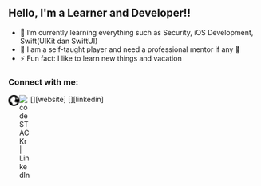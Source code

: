 ## Hello, I'm a Learner and Developer!!

- 🌱 I’m currently learning everything such as Security, iOS Development, Swift(UIKit dan SwiftUI)
- 👯 I am a self-taught player and need a professional mentor if any 😬
- ⚡ Fun fact: I like to learn new things and vacation

### Connect with me:

[<img align="left" alt="https://aerial-astronaut-479.notion.site/Dhika-04157a80cbf647439b01d30f89a88c06" width="22px" src="https://raw.githubusercontent.com/iconic/open-iconic/master/svg/globe.svg" />][website]
[<img align="left" alt="codeSTACKr | LinkedIn" width="22px" src="[https://cdn.jsdelivr.net/npm/simple-icons@v3/icons/linkedin.svg](https://www.linkedin.com/in/dhika-aditya-areyadi-putra-5ba5431b8/)" />][linkedin]

<!---
realxnesia/realxnesia is a ✨ special ✨ repository because its `README.md` (this file) appears on your GitHub profile.
You can click the Preview link to take a look at your changes.
--->
